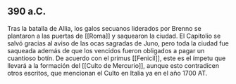 ## 390 a.C.

Tras la batalla de Allia, los galos secuanos liderados por Brenno se plantaron a las puertas de [[Roma]] y saquearon la ciudad. El Capitolio se salvó gracias al aviso de las ocas sagradas de Juno, pero toda la ciudad fue saqueada además de que los vencidos fueron obligados a pagar un cuantioso botín. De acuerdo con el primus [[Fenicil]], este es el ímpetu que llevará a la formación del [[Culto de Mercurio]], aunque esto contradicen otros escritos, que mencionan el Culto en Italia ya en el año 1700 AT.